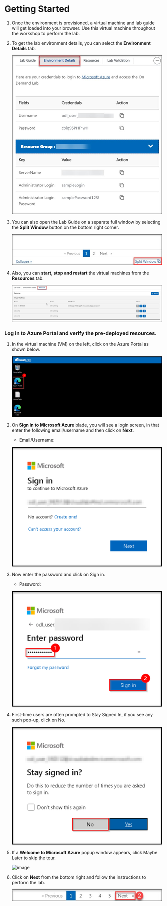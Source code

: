 # Getting Started

1. Once the environment is provisioned, a virtual machine and lab guide will get loaded into your browser. Use this virtual machine throughout the workshop to perform the lab.

1. To get the lab environment details, you can select the **Environment Details** tab.

    ![](../CloudLabs.AI/Images/image-100.png)

1. You can also open the Lab Guide on a separate full window by selecting the **Split Window** button on the bottom right corner.

    ![](../CloudLabs.AI/Images/image-200.jpg)    

1. Also, you can **start, stop and restart** the virtual machines from the **Resources** tab.

    ![](../CloudLabs.AI/Images/image002.jpg)
    
### Log in to Azure Portal and verify the pre-deployed resources.

1. In the virtual machine (VM) on the left, click on the Azure Portal as shown below.

    ![](../CloudLabs.AI/Images/azure.png)

1. On **Sign in to Microsoft Azure** blade, you will see a login screen, in that enter the following email/username and then click on **Next**. 
    * Email/Username: <inject key="AzureAdUserEmail"></inject>

     ![](../CloudLabs.AI/Images/portal1.png)
     
1. Now enter the password and click on Sign in.
   * Password: <inject key="AzureAdUserPassword"></inject>
  
    ![](../CloudLabs.AI/Images/portal2.png)

1. First-time users are often prompted to Stay Signed In, if you see any such pop-up, click on No.

    ![](../CloudLabs.AI/Images/portal3.png)

1. If a **Welcome to Microsoft Azure** popup window appears, click Maybe Later to skip the tour.
    
    ![image](https://user-images.githubusercontent.com/33771500/189094051-b2a2818f-d751-4187-b60e-b0ae14417263.png)
    
1. Click on **Next** from the bottom right and follow the instructions to perform the lab.

    ![](../CloudLabs.AI/Images/image-901.jpg)
